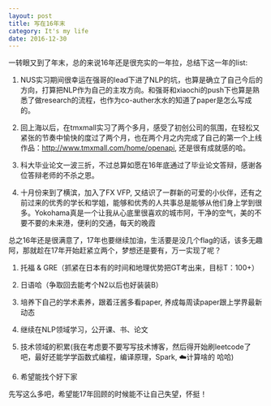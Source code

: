 ```yaml
---
layout: post
title: 写在16年末 
category: It's my life
date: 2016-12-30
---
```


一转眼又到了年末，总的来说16年还是很充实的一年拉，总结下这一年的list:  

1. NUS实习期间很幸运在强哥的lead下进了NLP的坑，也算是确立了自己今后的方向，打算把NLP作为自己的主攻方向。和强哥和xiaochi的push下也算是熟悉了做research的流程，也作为co-auther水水的知道了paper是怎么写成的。

2. 回上海以后，在tmxmall实习了两个多月，感受了初创公司的氛围，在轻松又紧张的节奏中愉快的度过了两个月，也在两个月之内完成了自己的第一个上线作品：http://www.tmxmall.com/home/openapi, 还是很有成就感的哈。

3. 科大毕业论文一波三折，不过总算如愿在16年底通过了毕业论文答辩，感谢各位答辩老师的不杀之恩。

4. 十月份来到了横滨，加入了FX VFP, 又结识了一群新的可爱的小伙伴，还有之前过来的优秀的学长和学姐，能够和优秀的人共事总是能够从他们身上学到很多。Yokohama真是一个让我从心底里很喜欢的城市阿，干净的空气，美的不要不要的未来港，便利的交通，每天的晚霞

总之16年还是很满意了，17年也要继续加油，生活要是没几个flag的话，该多无趣阿，那就趁在17年开始赶紧立两个，梦想还是要有，万一实现了呢？

1. 托福 & GRE（抓紧在日本有的时间和地理优势把GT考出来，目标T：100+）

2. 日语哈（争取回去能考个N2以后也好装装B）

3. 培养下自己的学术素养，跟着汪酱多看paper, 养成每周读paper跟上学界最新动态

4. 继续在NLP领域学习，公开课、书、论文

5. 技术领域的积累(我在考虑要不要写写技术博客，然后得开始刷leetcode了吧，最好还能学学函数式编程，编译原理，Spark, ☁️计算啥的 哈哈)

6. 希望能找个好下家

先写这么多吧，希望能17年回顾的时候能不让自己失望，怀挺！

